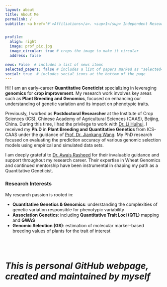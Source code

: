```yaml
---
layout: about
title: About Me
permalink: /
subtitle: <a href='#'>Affiliations</a>. <sup>1</sup> Independent Researcher


profile:
  align: right
  image: prof_pic.jpg
  image_circular: true # crops the image to make it circular
  address: false

news: False  # includes a list of news items
selected_papers: false # includes a list of papers marked as "selected={true}"
social: true  # includes social icons at the bottom of the page
---
```


Hi! I am an early-career **Quantitative Geneticist** specializing in leveraging **genomics** for **crop improvement**. My research work involves key areas such as **Plant Breeding and Genomics**, focused on enhancing our understanding of genetic variation and its impact on phenotypic traits.

Previously, I worked as **Postdoctoral Researcher** at the Institute of Crop Sciences (ICS), Chinese Academy of Agricultural Sciences (CAAS), Beijing, China. During this time, I had the privilege to work with [Dr. Li Huihui](https://isbreedingen.caas.cn/member/staff/294610.htm). I received my **Ph.D** in **Plant Breeding and Quantitative Genetics** from ICS-CAAS under the guidance of [Prof. Dr. Jiankang Wang](https://isbreedingen.caas.cn/member/staff/294609.htm). My PhD research focused on evaluating the prediction accuracy of various genomic selection models using empirical and simulated data sets. 

I am deeply grateful to [Dr. Awais Rasheed](https://www.qau.edu.pk/profile.php?id=804030) for their invaluable guidance and support throughout my research career. Their expertise in Wheat Genomics and continued mentorship have been instrumental in shaping my path as a Quantitative Geneticist.

### Research Interests
My research passion is rooted in:
- **Quantitative Genetics & Genomics**: understanding the complexities of genetic variation responsible for phenotypic variability
- **Association Genetics**: including **Quantitative Trait Loci (QTL)** mapping and **GWAS**
- **Genomic Selection (GS)**: estimation of molecular marker–based breeding values of plants for the trait of interest

<br/><br/>  
# _This is personal GitHub webpage, created and maintained by myself_
